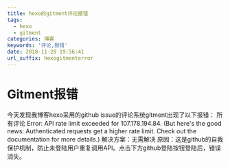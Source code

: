 ```yaml
---
title: hexo的gitment评论报错
tags:
  - hexo
  - gitment
categories: 博客
keywords: '评论,报错'
date: 2018-11-28 19:56:41
url_suffix: hexogitmenterror
---
```

# Gitment报错
今天发现我博客hexo采用的github issue的评论系统gitment出现了以下报错：
所有评论
Error: API rate limit exceeded for 107.178.194.84. (But here's the good news: Authenticated requests get a higher rate limit. Check out the documentation for more details.)
解决方案：无需解决
原因：这是github的自我保护机制，防止未登陆用户重复调用API。点击下方github登陆按钮登陆后，错误消失。


